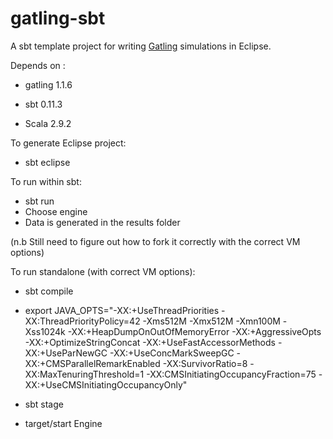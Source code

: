 gatling-sbt
===========

A sbt template project for writing [Gatling](https://github.com/excilys/gatling.git) simulations in Eclipse.

Depends on :

* gatling 1.1.6

* sbt 0.11.3

* Scala 2.9.2

To generate Eclipse project:

* sbt eclipse

To run within sbt:

* sbt run
* Choose engine 
* Data is generated in the results folder

(n.b Still need to figure out how to fork it correctly with the correct VM options)

To run standalone (with correct VM options):

* sbt compile

* export JAVA_OPTS="-XX:+UseThreadPriorities -XX:ThreadPriorityPolicy=42 -Xms512M -Xmx512M -Xmn100M -Xss1024k -XX:+HeapDumpOnOutOfMemoryError -XX:+AggressiveOpts -XX:+OptimizeStringConcat -XX:+UseFastAccessorMethods -XX:+UseParNewGC -XX:+UseConcMarkSweepGC -XX:+CMSParallelRemarkEnabled -XX:SurvivorRatio=8 -XX:MaxTenuringThreshold=1 -XX:CMSInitiatingOccupancyFraction=75 -XX:+UseCMSInitiatingOccupancyOnly"

* sbt stage

* target/start Engine


